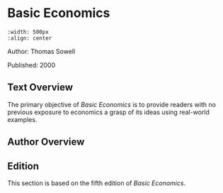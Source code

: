 # Basic Economics

```{image} images/cover.JPG
:width: 500px
:align: center
```

Author: Thomas Sowell

Published: 2000

## Text Overview

The primary objective of *Basic Economics* is to provide readers with no previous exposure to economics a grasp of its ideas using real-world examples.

## Author Overview



## Edition

This section is based on the fifth edition of *Basic Economics*.
